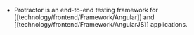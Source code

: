 - Protractor is an end-to-end testing framework for [[technology/frontend/Framework/Angular]] and [[technology/frontend/Framework/AngularJS]] applications.